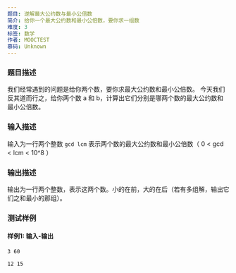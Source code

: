 ```yaml
---
题目: 逆解最大公约数与最小公倍数
简介: 给你一个最大公约数和最小公倍数，要你求一组数
难度: 3
标签: 数学
作者: MOOCTEST
慕码: Unknown
---
```


### 题目描述

我们经常遇到的问题是给你两个数，要你求最大公约数和最小公倍数。
今天我们反其道而行之，给你两个数 a 和 b，计算出它们分别是哪两个数的最大公约数和最小公倍数。

### 输入描述

输入为一行两个整数 `gcd lcm` 表示两个数的最大公约数和最小公倍数（ 0 < gcd < lcm < 10^8 ）

### 输出描述

输出为一行两个整数，表示这两个数。小的在前，大的在后（若有多组解，输出它们之和最小的那组）。

### 测试样例

#### 样例1: 输入-输出

```
3 60
```

```
12 15
```

